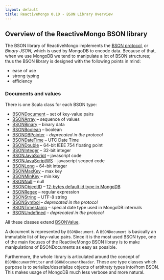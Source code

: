 ```yaml
---
layout: default
title: ReactiveMongo 0.10 - BSON Library Overview
---
```


## Overview of the ReactiveMongo BSON library

The BSON library of ReactiveMongo implements the [BSON protocol](http://bsonspec.org), or _Binary JSON_, which is used by MongoDB to encode data. Because of that, when we use MongoDB we tend to manipulate a lot of BSON structures; thus the BSON library is designed with the following points in mind:
* ease of use
* strong typing
* efficiency

### Documents and values

There is one Scala class for each BSON type:
- [BSONDocument]() – set of key-value pairs
- [BSONArray]() – sequence of values
- [BSONBinary]() – binary data
- [BSONBoolean]() – boolean
- [BSONDBPointer]() – _deprecated in the protocol_
- [BSONDateTime]() – UTC Date Time
- [BSONDouble]() – 64-bit IEEE 754 floating point
- [BSONInteger]() – 32-bit integer
- [BSONJavaScript]() – javascript code
- [BSONJavaScriptWS]() – javascript scoped code
- [BSONLong]() – 64-bit integer
- [BSONMaxKey]() – max key
- [BSONMinKey]() – min key
- [BSONNull]() – null
- [BSONObjectID]() – [12-bytes default id type in MongoDB](http://docs.mongodb.org/manual/reference/object-id/)
- [BSONRegex]() – regular expression
- [BSONString]() – UTF-8 string
- [BSONSymbol]() – _deprecated in the protocol_
- [BSONTimestamp]() – special date type used in MongoDB internals
- [BSONUndefined]() – _deprecated in the protocol_

All these classes extend [BSONValue]().

A document is represented by `BSONDocument`. A `BSONDocument` is basically an immutable list of key-value pairs. Since it is the most used BSON type, one of the main focuses of the ReactiveMongo BSON library is to make manipulations of BSONDocuments as easy as possible.

Furthermore, the whole library is articulated around the concept of `BSONDocumentWriter` and `BSONDocumentReader`. These are type classes which purpose is to serialize/deserialize objects of arbitraty types into/from BSON. This makes usage of MongoDB much less verbose and more natural.

